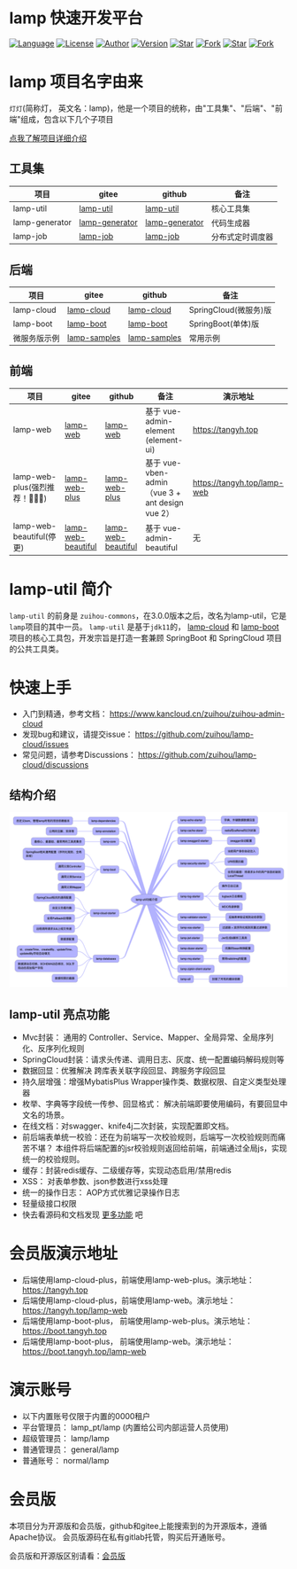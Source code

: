 # lamp 快速开发平台

[![Language](https://img.shields.io/badge/langs-Java%20%7C%20SpringCloud%20%7C%20Vue3%20%7C%20...-red?style=flat-square&color=42b883)](https://github.com/zuihou/lamp-cloud)
[![License](https://img.shields.io/github/license/zuihou/lamp-cloud?color=42b883&style=flat-square)](https://github.com/zuihou/lamp-cloud/blob/master/LICENSE)
[![Author](https://img.shields.io/badge/作者-zuihou-orange.svg)](https://github.com/zuihou)
[![Version](https://img.shields.io/badge/版本-3.2.2-brightgreen.svg)](https://github.com/zuihou/lamp-cloud)
[![Star](https://img.shields.io/github/stars/zuihou/lamp-cloud?color=42b883&logo=github&style=flat-square)](https://github.com/zuihou/lamp-cloud/stargazers)
[![Fork](https://img.shields.io/github/forks/zuihou/lamp-cloud?color=42b883&logo=github&style=flat-square)](https://github.com/zuihou/lamp-cloud/network/members)
[![Star](https://gitee.com/zuihou111/lamp-cloud/badge/star.svg?theme=gray)](https://gitee.com/zuihou111/lamp-cloud/stargazers)
[![Fork](https://gitee.com/zuihou111/lamp-cloud/badge/fork.svg?theme=gray)](https://gitee.com/zuihou111/lamp-cloud/members)

# lamp 项目名字由来
`灯灯`(简称灯， 英文名：lamp)，他是一个项目的统称，由"工具集"、"后端"、"前端"组成，包含以下几个子项目

[点我了解项目详细介绍](简介.md)

## 工具集

| 项目 | gitee | github | 备注 |
| --- | --- | --- | --- |
| lamp-util | [lamp-util](https://gitee.com/zuihou111/lamp-util) | [lamp-util](https://github.com/zuihou/lamp-util) | 核心工具集 |
| lamp-generator | [lamp-generator](https://gitee.com/zuihou111/lamp-generator) | [lamp-generator](https://github.com/zuihou/lamp-generator) | 代码生成器 |
| lamp-job | [lamp-job](https://gitee.com/zuihou111/lamp-job) | [lamp-job](https://github.com/zuihou/lamp-job) | 分布式定时调度器 |

## 后端

| 项目 | gitee | github | 备注 |
| --- | --- | --- | --- |
| lamp-cloud | [lamp-cloud](https://gitee.com/zuihou111/lamp-cloud) |  [lamp-cloud](https://github.com/zuihou/lamp-cloud) | SpringCloud(微服务)版 |
| lamp-boot | [lamp-boot](https://gitee.com/zuihou111/lamp-boot) |  [lamp-boot](https://github.com/zuihou/lamp-boot) | SpringBoot(单体)版 |
| 微服务版示例 | [lamp-samples](https://github.com/zuihou/lamp-samples) | [lamp-samples](https://github.com/zuihou/lamp-samples) | 常用示例 |

## 前端

| 项目 | gitee | github | 备注 | 演示地址 |
| --- | --- | --- | --- | --- |
| lamp-web | [lamp-web](https://gitee.com/zuihou111/lamp-web) | [lamp-web](https://github.com/zuihou/lamp-web) | 基于 vue-admin-element (element-ui) | https://tangyh.top |
| lamp-web-plus(强烈推荐！👏👏👏) | [lamp-web-plus](https://gitee.com/zuihou111/lamp-web-plus) | [lamp-web-plus](https://github.com/zuihou/lamp-web-plus) | 基于 vue-vben-admin （vue 3 + ant design vue 2） | https://tangyh.top/lamp-web |
| lamp-web-beautiful(停更) | [lamp-web-beautiful](https://gitee.com/zuihou111/lamp-web-beautiful) | [lamp-web-beautiful](https://github.com/zuihou/lamp-web-beautiful) | 基于 vue-admin-beautiful | 无 |

# lamp-util 简介

`lamp-util` 的前身是 `zuihou-commons`，在3.0.0版本之后，改名为lamp-util，它是`lamp`项目的其中一员。
`lamp-util` 是基于`jdk11`的， [lamp-cloud](https://github.com/zuihou/lamp-cloud)
和 [lamp-boot](https://github.com/zuihou/lamp-boot) 项目的核心工具包，开发宗旨是打造一套兼顾 SpringBoot 和 SpringCloud 项目的公共工具类。

# 快速上手
- 入门到精通，参考文档： https://www.kancloud.cn/zuihou/zuihou-admin-cloud
- 发现bug和建议，请提交issue： https://github.com/zuihou/lamp-cloud/issues
- 常见问题，请参考Discussions： https://github.com/zuihou/lamp-cloud/discussions

## 结构介绍

![lamp-util 功能介绍.png](docs/images/lamp-util功能介绍.png)

## lamp-util 亮点功能
- Mvc封装： 通用的 Controller、Service、Mapper、全局异常、全局序列化、反序列化规则
- SpringCloud封装：请求头传递、调用日志、灰度、统一配置编码解码规则等
- 数据回显：优雅解决 跨库表关联字段回显、跨服务字段回显
- 持久层增强：增强MybatisPlus Wrapper操作类、数据权限、自定义类型处理器
- 枚举、字典等字段统一传参、回显格式： 解决前端即要使用编码，有要回显中文名的场景。
- 在线文档：对swagger、knife4j二次封装，实现配置即文档。
- 前后端表单统一校验：还在为前端写一次校验规则，后端写一次校验规则而痛苦不堪？ 本组件将后端配置的jsr校验规则返回给前端，前端通过全局js，实现统一的校验规则。
- 缓存：封装redis缓存、二级缓存等，实现动态启用/禁用redis
- XSS： 对表单参数、json参数进行xss处理
- 统一的操作日志： AOP方式优雅记录操作日志
- 轻量级接口权限
- 快去看源码和文档发现 [更多功能](https://www.kancloud.cn/zuihou/zuihou-admin-cloud) 吧

# 会员版演示地址
- 后端使用lamp-cloud-plus，前端使用lamp-web-plus。演示地址： https://tangyh.top
- 后端使用lamp-cloud-plus，前端使用lamp-web。演示地址： https://tangyh.top/lamp-web
- 后端使用lamp-boot-plus， 前端使用lamp-web-plus。演示地址： https://boot.tangyh.top
- 后端使用lamp-boot-plus， 前端使用lamp-web。演示地址： https://boot.tangyh.top/lamp-web

# 演示账号
- 以下内置账号仅限于内置的0000租户
- 平台管理员： lamp_pt/lamp (内置给公司内部运营人员使用)
- 超级管理员： lamp/lamp
- 普通管理员： general/lamp
- 普通账号： normal/lamp

# 会员版

本项目分为开源版和会员版，github和gitee上能搜索到的为开源版本，遵循Apache协议。 会员版源码在私有gitlab托管，购买后开通账号。

会员版和开源版区别请看：[会员版](https://www.kancloud.cn/zuihou/zuihou-admin-cloud/2074547)

